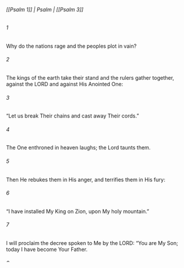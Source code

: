 ###### [[Psalm 1]] | Psalm | [[Psalm 3]]

###### 1
Why do the nations rage and the peoples plot in vain?
###### 2
The kings of the earth take their stand and the rulers gather together, against the LORD and against His Anointed One:
###### 3
“Let us break Their chains and cast away Their cords.”
###### 4
The One enthroned in heaven laughs; the Lord taunts them.
###### 5
Then He rebukes them in His anger, and terrifies them in His fury:
###### 6
“I have installed My King on Zion, upon My holy mountain.”
###### 7
I will proclaim the decree spoken to Me by the LORD: “You are My Son; today I have become Your Father.
###### 8
Ask Me, and I will make the nations Your inheritance, the ends of the earth Your possession.
###### 9
You will break them with an iron scepter; You will shatter them like pottery.”
###### 10
Therefore be wise, O kings; be admonished, O judges of the earth.
###### 11
Serve the LORD with fear, and rejoice with trembling.
###### 12
Kiss the Son, lest He be angry and you perish in your rebellion, when His wrath ignites in an instant. Blessed are all who take refuge in Him.

###### [[Psalm 1]] | Psalm | [[Psalm 3]]
